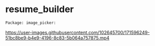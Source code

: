 # resume_builder

```bash
Package: image_picker:
```

https://user-images.githubusercontent.com/102645700/171596249-51bc8be9-b4e9-4196-8c83-5b064a757875.mp4
